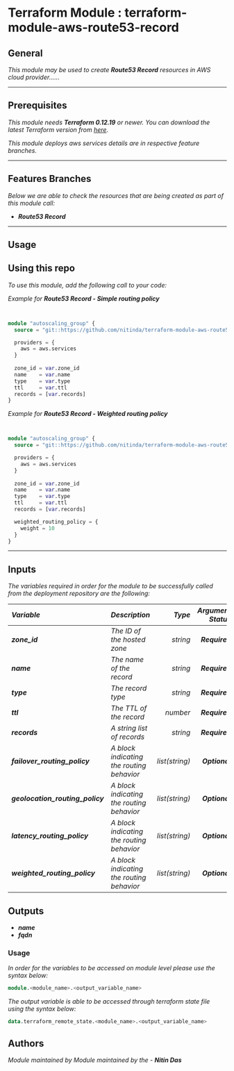 # Terraform Module : terraform-module-aws-route53-record


## General

_This module may be used to create_ **_Route53 Record_** _resources in AWS cloud provider......_



---


## Prerequisites

_This module needs_ **_Terraform 0.12.19_** _or newer._
_You can download the latest Terraform version from_ [_here_](https://www.terraform.io/downloads.html).

_This module deploys aws services details are in respective feature branches._



---


## Features Branches

_Below we are able to check the resources that are being created as part of this module call:_

* **_Route53 Record_**


---

## Usage

## Using this repo

_To use this module, add the following call to your code:_

_Example for_ **_Route53 Record - Simple routing policy_**

```tf


module "autoscaling_group" {
  source = "git::https://github.com/nitinda/terraform-module-aws-route53-zone.git?ref=master"

  providers = {
    aws = aws.services
  }
  
  zone_id = var.zone_id
  name    = var.name
  type    = var.type
  ttl     = var.ttl
  records = [var.records]
}


```

_Example for_ **_Route53 Record - Weighted routing policy_**

```tf


module "autoscaling_group" {
  source = "git::https://github.com/nitinda/terraform-module-aws-route53-zone.git?ref=master"

  providers = {
    aws = aws.services
  }
  
  zone_id = var.zone_id
  name    = var.name
  type    = var.type
  ttl     = var.ttl
  records = [var.records]

  weighted_routing_policy = {
    weight = 10
  }
}


```


---

## Inputs

_The variables required in order for the module to be successfully called from the deployment repository are the following:_


|**_Variable_** | **_Description_** | **_Type_** | **_Argument Status_** |
|:----|:----|-----:|-----:|
| **_zone\_id_** | _The ID of the hosted zone_ | _string_ | **_Required_** |
| **_name_** | _The name of the record_ | _string_ | **_Required_** |
| **_type_** | _The record type_ | _string_ | **_Required_** |
| **_ttl_** | _The TTL of the record_ | _number_ | **_Required_** |
| **_records_** | _A string list of records_ | _string_ | **_Required_** |
| **_failover\_routing\_policy_** | _A block indicating the routing behavior_ | _list(string)_ | **_Optional_** |
| **_geolocation\_routing\_policy_** | _A block indicating the routing behavior_ | _list(string)_ | **_Optional_** |
| **_latency\_routing\_policy_** | _A block indicating the routing behavior_ | _list(string)_ | **_Optional_** |
| **_weighted\_routing\_policy_** | _A block indicating the routing behavior_ | _list(string)_ | **_Optional_** |




## Outputs

* **_name_**
* **_fqdn_**




### Usage

_In order for the variables to be accessed on module level please use the syntax below:_

```tf
module.<module_name>.<output_variable_name>
```

_The output variable is able to be accessed through terraform state file using the syntax below:_

```tf
data.terraform_remote_state.<module_name>.<output_variable_name>

```


## Authors
_Module maintained by Module maintained by the -_ **_Nitin Das_**
